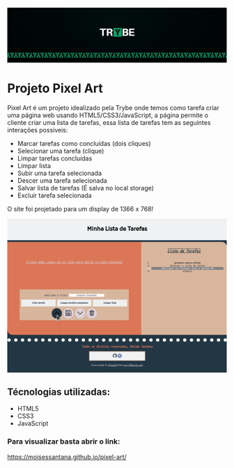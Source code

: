 ![Banner da Trybe](./trybe-banner.jpeg)
# Projeto Pixel Art

Pixel Art é um projeto idealizado pela Trybe onde temos como tarefa criar uma página web usando HTML5/CSS3/JavaScript, a página permite o cliente criar uma lista de tarefas, essa lista de tarefas tem as seguintes interações possíveis:

* Marcar tarefas como concluídas (dois cliques)
* Selecionar uma tarefa (clique)
* Limpar tarefas concluídas
* Limpar lista
* Subir uma tarefa selecionada
* Descer uma tarefa selecionada
* Salvar lista de tarefas (É salva no local storage)
* Excluir tarefa selecionada

O site foi projetado para um display de 1366 x 768!

![Imagem do projeto](./exemplo-to-do-list.png)

## Técnologias utilizadas:

* HTML5
* CSS3
* JavaScript

### Para visualizar basta abrir o link:

https://moisessantana.github.io/pixel-art/
